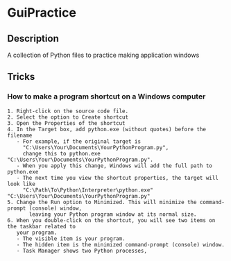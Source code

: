 # GuiPractice

## Description
A collection of Python files to practice making application windows

## Tricks
### How to make a program shortcut on a Windows computer
	1. Right-click on the source code file. 
	2. Select the option to Create shortcut
	3. Open the Properties of the shortcut
	4. In the Target box, add python.exe (without quotes) before the filename
	   - For example, if the original target is 
	     "C:\Users\Your\Documents\YourPythonProgram.py",
	     change this to python.exe "C:\Users\Your\Documents\YourPythonProgram.py".
	   - When you apply this change, Windows will add the full path to python.exe
	   - The next time you view the shortcut properties, the target will look like
	     "C:\Path\To\Python\Interpreter\python.exe" "C:\Users\Your\Documents\YourPythonProgram.py"
	5. Change the Run option to Minimized. This will minimize the command-prompt (console) window, 
    	   leaving your Python program window at its normal size.
	6. When you double-click on the shortcut, you will see two items on the taskbar related to 
	   your program.
	   - The visible item is your program.
	   - The hidden item is the minimized command-prompt (console) window.
	   - Task Manager shows two Python processes, 
